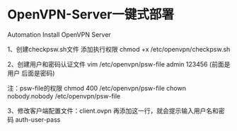 # OpenVPN-Server一键式部署
Automation Install OpenVPN Server

1、创建checkpsw.sh文件
添加执行权限
chmod +x /etc/openvpn/checkpsw.sh

2、创建用户和密码认证文件
vim /etc/openvpn/psw-file
admin 123456 (前面是用户 后面是密码)

注：psw-file的权限
chmod 400 /etc/openvpn/psw-file
chown nobody.nobody /etc/openvpn/psw-file
 
3、修改客户端配置文件：client.ovpn
再添加这一行，就会提示输入用户名和密码
auth-user-pass
